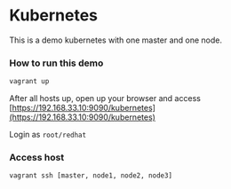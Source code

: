 # Kubernetes
This is a demo kubernetes with one master and one node.

### How to run this demo

```sh
vagrant up
```

After all hosts up, open up your browser and access [https://192.168.33.10:9090/kubernetes](https://192.168.33.10:9090/kubernetes)

Login as `root/redhat`

### Access host

```sh
vagrant ssh [master, node1, node2, node3]
```